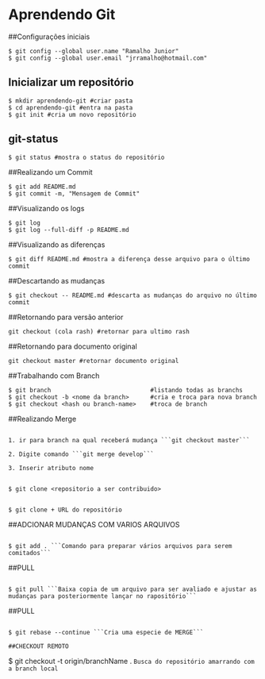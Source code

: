 # Aprendendo Git

##Configurações iniciais

```shell
$ git config --global user.name "Ramalho Junior"
$ git config --global user.email "jrramalho@hotmail.com"
```

## Inicializar um repositório

```shell
$ mkdir aprendendo-git #criar pasta
$ cd aprendendo-git #entra na pasta
$ git init #cria um novo repositório
```
## git-status

```shell
$ git status #mostra o status do repositório
```

##Realizando um Commit

```shell
$ git add README.md
$ git commit -m, "Mensagem de Commit"
```

##Visualizando os logs

```shell
$ git log
$ git log --full-diff -p README.md
```

##Visualizando as diferenças

```shell
$ git diff README.md #mostra a diferença desse arquivo para o último commit
```

##Descartando as mudanças

```shell
$ git checkout -- README.md #descarta as mudanças do arquivo no último commit
```

##Retornando para versão anterior

```shell
git checkout (cola rash) #retornar para ultimo rash
```

##Retornando para documento original

```shell
git checkout master #retornar documento original
```

##Trabalhando com Branch


```shell
$ git branch							#listando todas as branchs
$ git checkout -b <nome da branch>		#cria e troca para nova branch
$ git checkout <hash ou branch-name> 	#troca de branch
```

##Realizando Merge

```shell

1. ir para branch na qual receberá mudança ```git checkout master```

2. Digite comando ```git merge develop```

3. Inserir atributo nome


```

```shell
$ git clone <repositorio a ser contribuido>
```

```shell

$ git clone + URL do repositório

```

##ADCIONAR MUDANÇAS COM VARIOS ARQUIVOS

```shell

$ git add . ```Comando para preparar vários arquivos para serem comitados```

```



##PULL

```shell

$ git pull ```Baixa copia de um arquivo para ser avaliado e ajustar as mudanças para posteriormente lançar no rapositório```

```


##PULL

```shell

$ git rebase --continue ```Cria uma especie de MERGE```

##CHECKOUT REMOTO

```

$ git checkout -t origin/branchName . ```Busca do repositório amarrando com a branch local```


```




